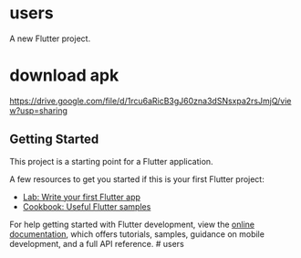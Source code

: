 # users

A new Flutter project.
# download apk
https://drive.google.com/file/d/1rcu6aRicB3gJ60zna3dSNsxpa2rsJmjQ/view?usp=sharing
## Getting Started

This project is a starting point for a Flutter application.

A few resources to get you started if this is your first Flutter project:

- [Lab: Write your first Flutter app](https://docs.flutter.dev/get-started/codelab)
- [Cookbook: Useful Flutter samples](https://docs.flutter.dev/cookbook)

For help getting started with Flutter development, view the
[online documentation](https://docs.flutter.dev/), which offers tutorials,
samples, guidance on mobile development, and a full API reference.
#   u s e r s 
 
 
